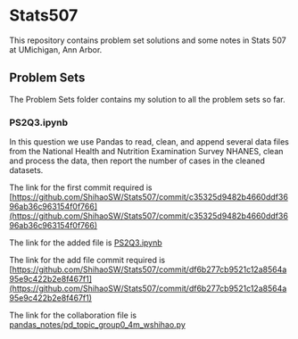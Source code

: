 # Stats507
This repository contains problem set solutions and some notes in Stats 507 at UMichigan, Ann Arbor.

## Problem Sets
The Problem Sets folder contains my solution to all the problem sets so far.

### PS2Q3.ipynb
In this question we use Pandas to read, clean, and append several data files from the National Health and Nutrition Examination Survey NHANES, clean and process the data, then report the number of cases in the cleaned datasets. 


The link for the first commit required is [https://github.com/ShihaoSW/Stats507/commit/c35325d9482b4660ddf3696ab36c963154f0f766](https://github.com/ShihaoSW/Stats507/commit/c35325d9482b4660ddf3696ab36c963154f0f766)

The link for the added file is 
[PS2Q3.ipynb](./PS2Q3.ipynb)


The link for the add file commit required is 
[https://github.com/ShihaoSW/Stats507/commit/df6b277cb9521c12a8564a95e9c422b2e8f467f1](https://github.com/ShihaoSW/Stats507/commit/df6b277cb9521c12a8564a95e9c422b2e8f467f1)

The link for the collaboration file is [pandas_notes/pd_topic_group0_4m_wshihao.py](./pandas_notes/pd_topic_group0_4m_wshihao.py)
